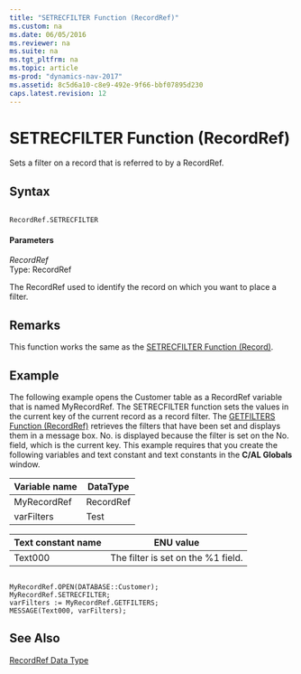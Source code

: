```yaml
---
title: "SETRECFILTER Function (RecordRef)"
ms.custom: na
ms.date: 06/05/2016
ms.reviewer: na
ms.suite: na
ms.tgt_pltfrm: na
ms.topic: article
ms-prod: "dynamics-nav-2017"
ms.assetid: 8c5d6a10-c8e9-492e-9f66-bbf07895d230
caps.latest.revision: 12
---
```

# SETRECFILTER Function (RecordRef)
Sets a filter on a record that is referred to by a RecordRef.  
  
## Syntax  
  
```  
  
RecordRef.SETRECFILTER  
```  
  
#### Parameters  
 *RecordRef*  
 Type: RecordRef  
  
 The RecordRef used to identify the record on which you want to place a filter.  
  
## Remarks  
 This function works the same as the [SETRECFILTER Function \(Record\)](SETRECFILTER-Function--Record-.md).  
  
## Example  
 The following example opens the Customer table as a RecordRef variable that is named MyRecordRef. The SETRECFILTER function sets the values in the current key of the current record as a record filter. The [GETFILTERS Function \(RecordRef\)](GETFILTERS-Function--RecordRef-.md) retrieves the filters that have been set and displays them in a message box. No. is displayed because the filter is set on the No. field, which is the current key. This example requires that you create the following variables and text constant and text constants in the **C\/AL Globals** window.  
  
|Variable name|DataType|  
|-------------------|--------------|  
|MyRecordRef|RecordRef|  
|varFilters|Test|  
  
|Text constant name|ENU value|  
|------------------------|---------------|  
|Text000|The filter is set on the %1 field.|  
  
```  
  
MyRecordRef.OPEN(DATABASE::Customer);  
MyRecordRef.SETRECFILTER;  
varFilters := MyRecordRef.GETFILTERS;  
MESSAGE(Text000, varFilters);  
```  
  
## See Also  
 [RecordRef Data Type](RecordRef-Data-Type.md)